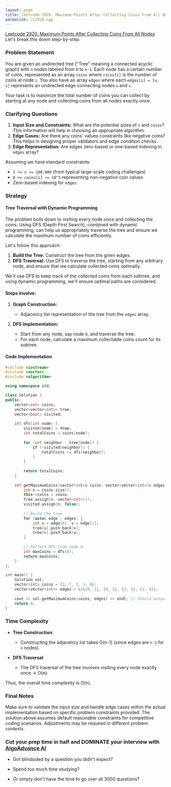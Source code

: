 ```yaml
---
layout: page
title: leetcode 2920. Maximum Points After Collecting Coins From All Nodes
permalink: /s2920-cpp
---
```

[Leetcode 2920. Maximum Points After Collecting Coins From All Nodes](https://algoadvance.github.io/algoadvance/l2920)
Let's break this down step-by-step:

### Problem Statement

You are given an undirected tree ("Tree" meaning a connected acyclic graph) with `n` nodes labeled from `0` to `n-1`. Each node has a certain number of coins, represented as an array `coins` where `coins[i]` is the number of coins at node `i`. You also have an array `edges` where each `edges[i] = [u, v]` represents an undirected edge connecting nodes `u` and `v`.

Your task is to maximize the total number of coins you can collect by starting at any node and collecting coins from all nodes exactly once.

### Clarifying Questions

1. **Input Size and Constraints:** What are the potential sizes of `n` and `coins`? This information will help in choosing an appropriate algorithm.
2. **Edge Cases:** Are there any coins' values constraints like negative coins? This helps in designing proper validators and edge condition checks.
3. **Edge Representation:** Are edges zero-based or one-based indexing in `edges` array?

Assuming we have standard constraints:
- `1 <= n <= 100,000` (from typical large-scale coding challenges)
- `0 <= coins[i] <= 10^5` representing non-negative coin values
- Zero-based indexing for `edges`.

### Strategy

#### Tree Traversal with Dynamic Programming

The problem boils down to visiting every node once and collecting the coins. Using DFS (Depth First Search), combined with dynamic programming, can help us appropriately traverse the tree and ensure we calculate the maximum number of coins efficiently.

Let's follow this approach:

1. **Build the Tree:** Construct the tree from the given edges.
2. **DFS Traversal:** Use DFS to traverse the tree, starting from any arbitrary node, and ensure that we calculate collected coins optimally.

We'll use DFS to keep track of the collected coins from each subtree, and using dynamic programming, we'll ensure optimal paths are considered.

#### Steps involve:

1. **Graph Construction:** 
   - Adjacency list representation of the tree from the `edges` array.

2. **DFS Implementation:**
   - Start from any node, say node `0`, and traverse the tree.
   - For each node, calculate a maximum collectable coins count for its subtree.
  
#### Code Implementation

```cpp
#include <iostream>
#include <vector>
#include <algorithm>

using namespace std;

class Solution {
public:
    vector<int> coins;
    vector<vector<int>> tree;
    vector<bool> visited;
    
    int dfs(int node) {
        visited[node] = true;
        int totalCoins = coins[node];
        
        for (int neighbor : tree[node]) {
            if (!visited[neighbor]) {
                totalCoins += dfs(neighbor);
            }
        }
        
        return totalCoins;
    }
    
    int getMaximumCoins(vector<int>& coins, vector<vector<int>>& edges) {
        int n = coins.size();
        this->coins = coins;
        tree.assign(n, vector<int>());
        visited.assign(n, false);
        
        // Build the tree
        for (auto& edge : edges) {
            int u = edge[0], v = edge[1];
            tree[u].push_back(v);
            tree[v].push_back(u);
        }
        
        // Perform DFS from node 0
        int maxCoins = dfs(0);
        return maxCoins;
    }
};

int main() {
    Solution sol;
    vector<int> coins = {3, 7, 2, 1, 8};
    vector<vector<int>> edges = \{\{0, 1}, {0, 2}, {1, 3}, {1, 4}};
    
    cout << sol.getMaximumCoins(coins, edges) << endl; // Should output the total number of coins
    return 0;
}
```

### Time Complexity

- **Tree Construction**:
  - Constructing the adjacency list takes O(n-1) (since edges are `n-1` for `n` nodes).

- **DFS Traversal**:
  - The DFS traversal of the tree involves visiting every node exactly once -> O(n).

Thus, the overall time complexity is O(n).

### Final Notes

Make sure to validate the input size and handle edge cases within the actual implementation based on specific problem constraints provided. The solution above assumes default reasonable constraints for competitive coding scenarios. Adjustments may be required in different problem contexts.


### Cut your prep time in half and DOMINATE your interview with [AlgoAdvance AI](https://algoAdvance.com)

- Got blindsided by a question you didn't expect?

- Spend too much time studying?

- Or simply don't have the time to go over all 3000 questions?

